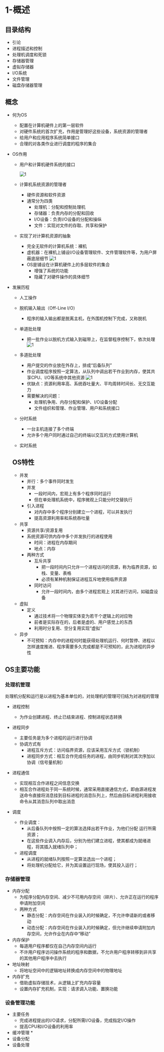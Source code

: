 # 1-概述



## 目录结构

* 引论
* 进程描述和控制
* 处理机调度和死锁
* 存储器管理
* 虚拟存储器
* I/O系统
* 文件管理
* 磁盘存储器管理



## 概念

* 何为OS

  * 配置在计算机硬件上的第一层软件
  * 对硬件系统的首次扩充，作用是管理好这些设备，系统资源的管理者
  * 给用户和应用程序系统简单接口
  * 合理的对各类作业进行调度的程序的集合

* OS作用

  * 用户和计算机硬件系统的接口

    ![1](./pic/1.png)

  * 计算机系统资源的管理者

    * 硬件资源和软件资源
    * 通常分为四类
      * 处理机：分配和控制处理机
      * 存储器：负责内存的分配和回收
      * I/O设备：负责I/O设备的分配和操纵
      * 文件：实现对文件的存取、共享和保护

  * 实现了对计算机资源的抽象

    * 完全无软件的计算机系统：裸机
    * 虚机器：在裸机上铺设I/O设备管理软件、文件管理软件等，为用户屏蔽底层细节
       ![1](./pic/2.png)
    * OS是铺设在计算机硬件上的多层软件的集合
      * 增强了系统的功能
      * 隐藏了对硬件操作的具体细节

* 发展历程

  * 人工操作
  * 脱机输入输出（Off-Line I/O）

    * 程序的输入输出都是脱离主机，在外围机控制下完成，又称脱机
  * 单道批处理

    * 把一批作业以脱机方式输入到磁带上，在监督程序控制下，依次处理
     ![1](./pic/3.png)
  * 多道批处理

    * 用户提交的作业放在外存上，排成“后备队列”
    * 作业调度程序按照一定算法，从队列中调出若干作业到内存，使其共享CPU、I/O等系统中其他资源
       ![1](./pic/4.png)
    * 优缺点：资源利用率高、系统吞吐量大、平均周转时间长、无交互能力
    * 需要解决的问题：
       * 处理机争用、内存分配和保护、I/O设备分配
       * 文件组织和管理、作业管理、用户和系统接口
  * 分时系统
    * 一台主机连接了多个终端
    * 允许多个用户同时通过自己的终端以交互的方式使用计算机
  * 实时系统

  

  ## OS特性

  * 并发
    * 并行：多个事件同时发生
    * 并发
      * 一段时间内，宏观上有多个程序同时运行
      * 但在单处理机系统中，程序微观上只能分时交替执行
    * 引入进程
      * 对内存中多个程序分别建立一个进程，可以并发执行
      * 提高资源利用率和系统吞吐量
  * 共享
    * 资源共享/资源复用
    * 系统资源可供内存中多个并发执行的进程使用
      * 时间：进程在内存期间
      * 地点：内存
    * 两种方式
      * 互斥共享
        * 把一段时间内只允许一个进程访问的资源，称为临界资源，如栈、变量、表格
        * 必须有某种机制保证进程互斥地使用临界资源
      * 同时访问
        * 允许一段时间内，由多个进程宏观上 对其进行访问，如磁盘设备
  * 虚拟
    * 定义
      * 通过技术将一个物理实体变为若干个逻辑上的对应物
      * 前者是实际存在的，后者是虚的、用户感觉上的东西
      * 利用时分复用、空分复用实现“虚拟”
  * 异步
    * 不可预知：内存中的进程何时能获得处理机运行、何时暂停、进程以怎样速度推进、程序需要多久完成都是不可预知的，此为进程的异步性



## OS主要功能

### 处理机管理

  处理机分配和运行是以进程为基本单位的，对处理机的管理可归结为对进程的管理

* 进程控制

  * 为作业创建进程、终止已结束进程、控制进程状态转换

* 进程同步

  * 主要任务是为多个进程的运行进行协调
  * 协调方式有
    * 进程互斥方式：访问临界资源，应该采用互斥方式（锁机制）
    * 进程同步方式：相互合作完成任务的进程，由同步机制对其次序加以协调（信号量机制）

* 进程通信

  * 实现相互合作进程之间信息交换
  * 相互合作进程处于同一系统时候，通常采用直接通信方式，即由源进程发送命令直接将消息挂到目标进程的消息队列上，然后由目标进程利用接收命令从其消息队列中取出消息 

* 调度

  * 作业调度：
    * 从后备队列中按照一定的算法选择出若干作业，为他们分配 运行所需资源；
    * 在这些作业调入内存后，分别为他们建立进程，使其都成为就绪进程，将其插入就绪队列中；
  * 进程调度
    * 从进程的就绪队列按照一定算法选出一个进程；
    * 将处理机分配给它，并为其设置运行现场，使其投入运行；



### 存储器管理

* 内存分配
  * 为程序分配内存空间、减少不可用内存空间（碎片）、允许正在运行的程序申请附加空间
  * 两种方式
    * 静态分配：内存空间在作业装入的时候确定，不允许申请新的或者移动
    * 动态分配：内存空间在作业装入的时候确定，但允许继续申请附加内存空间，允许作业在内存中“移动”
* 内存保护
  * 每道用户程序都仅在自己内存空间内运行
  * 不许用户程序访问操作系统的程序和数据，不允许用户程序转移到非共享的其他用户程序中去执行
* 地址映射
  * 将地址空间中的逻辑地址转换成内存空间中的物理地址
* 内存扩充
  * 借助虚拟存储技术，从逻辑上扩充内存容量
  * 设置内存扩充机制，实现：请求调入功能、置换功能



### 设备管理功能

* 主要任务
  * 完成进程提出的I/O请求，分配所需I/O设备，完成指定I/O操作
  * 提高CPU和I/O设备的利用率
* 缓冲管理
  * 
* 设备分配
* 设备处理




​      

  


